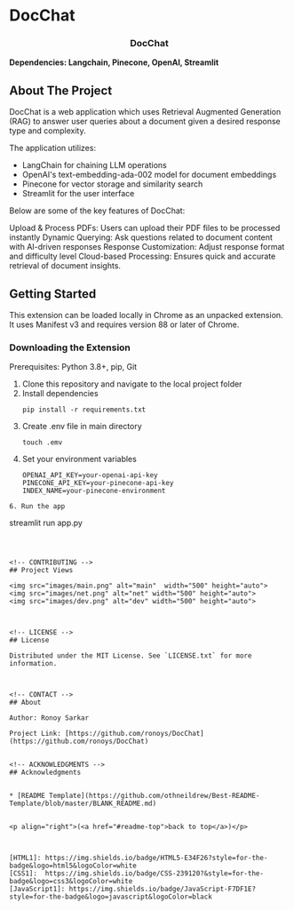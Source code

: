 # DocChat

<!-- Improved compatibility of back to top link: See: https://github.com/othneildrew/Best-README-Template/pull/73 -->
<a name="readme-top"></a>
<!--
*** Thanks for checking out the Best-README-Template. If you have a suggestion
*** that would make this better, please fork the repo and create a pull request
*** or simply open an issue with the tag "enhancement".
*** Don't forget to give the project a star!
*** Thanks again! Now go create something AMAZING! :D
-->




<h3 align="center">DocChat</h3>

  
</div>

<b>Dependencies: Langchain, Pinecone, OpenAI, Streamlit</b>

<!-- ABOUT THE PROJECT -->
## About The Project

DocChat is a web application which uses Retrieval Augmented Generation (RAG) to answer user queries about a document given a desired response type and complexity.

The application utilizes:
- LangChain for chaining LLM operations
- OpenAI's text-embedding-ada-002 model for document embeddings
- Pinecone for vector storage and similarity search
- Streamlit for the user interface

Below are some of the key features of DocChat:

Upload & Process PDFs: Users can upload their PDF files to be processed instantly
Dynamic Querying: Ask questions related to document content with AI-driven responses
Response Customization: Adjust response format and difficulty level
Cloud-based Processing: Ensures quick and accurate retrieval of document insights.

<!-- GETTING STARTED -->
## Getting Started

This extension can be loaded locally in Chrome as an unpacked extension. It uses Manifest v3 and requires version 88 or later of Chrome.

### Downloading the Extension

Prerequisites: Python 3.8+, pip, Git

1. Clone this repository and navigate to the local project folder
2. Install dependencies
   ```
   pip install -r requirements.txt
   ```
4. Create .env file in main directory
   ```
   touch .emv
   ```
5. Set your environment variables
   ```
   OPENAI_API_KEY=your-openai-api-key
   PINECONE_API_KEY=your-pinecone-api-key
   INDEX_NAME=your-pinecone-environment
  ```
6. Run the app
  ```
  streamlit run app.py
  ```
   


<!-- CONTRIBUTING -->
## Project Views

<img src="images/main.png" alt="main"  width="500" height="auto">
<img src="images/net.png" alt="net" width="500" height="auto">
<img src="images/dev.png" alt="dev" width="500" height="auto">



<!-- LICENSE -->
## License

Distributed under the MIT License. See `LICENSE.txt` for more information.



<!-- CONTACT -->
## About

Author: Ronoy Sarkar

Project Link: [https://github.com/ronoys/DocChat](https://github.com/ronoys/DocChat)


<!-- ACKNOWLEDGMENTS -->
## Acknowledgments


* [README Template](https://github.com/othneildrew/Best-README-Template/blob/master/BLANK_README.md)


<p align="right">(<a href="#readme-top">back to top</a>)</p>



[HTML1]: https://img.shields.io/badge/HTML5-E34F26?style=for-the-badge&logo=html5&logoColor=white
[CSS1]:  https://img.shields.io/badge/CSS-239120?&style=for-the-badge&logo=css3&logoColor=white
[JavaScript1]: https://img.shields.io/badge/JavaScript-F7DF1E?style=for-the-badge&logo=javascript&logoColor=black

